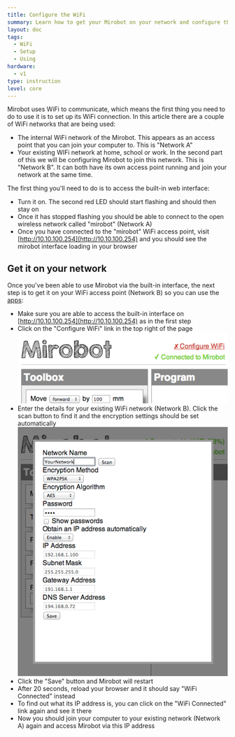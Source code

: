 ```yaml
---
title: Configure the WiFi
summary: Learn how to get your Mirobot on your network and configure the WiFi
layout: doc
tags:
  - WiFi
  - Setup
  - Using
hardware:
  - v1
type: instruction
level: core
---
```


Mirobot uses WiFi to communicate, which means the first thing you need to do to use it is to set up its WiFi connection. In this article there are a couple of WiFi networks that are being used:

 - The internal WiFi network of the Mirobot. This appears as an access point that you can join your computer to. This is "Network A"
 - Your existing WIFi network at home, school or work. In the second part of this we will be configuring Mirobot to join this network. This is "Network B". It can both have its own access point running and join your network at the same time.

The first thing you'll need to do is to access the built-in web interface:

 - Turn it on. The second red LED should start flashing and should then stay on
 - Once it has stopped flashing you should be able to connect to the open wireless network called "mirobot" (Network A)
 - Once you have connected to the "mirobot" WiFi access point, visit [http://10.10.100.254](http://10.10.100.254) and you should see the mirobot interface loading in your browser

Get it on your network
----------------------

Once you've been able to use Mirobot via the built-in interface, the next step is to get it on your WiFi access point (Network B) so you can use the [apps](http://apps.mirobot.io):

 - Make sure you are able to access the built-in interface on [http://10.10.100.254](http://10.10.100.254) as in the first step
 - Click on the "Configure WiFi" link in the top right of the page
   ![The configure WiFi link](/assets/docs/configure-wifi/1.png)
 - Enter the details for your existing WiFi network (Network B). Click the scan button to find it and the encryption settings should be set automatically
   ![The WiFi setup form](/assets/docs/configure-wifi/2.png)
 - Click the "Save" button and Mirobot will restart
 - After 20 seconds, reload your browser and it should say "WiFi Connected" instead
 - To find out what its IP address is, you can click on the "WiFi Connected" link again and see it there
 - Now you should join your computer to your existing network (Network A) again and access Mirobot via this IP address